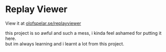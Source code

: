 # Replay Viewer

View it at [olofspelar.se/replayviewer](https://olofspelar.se/replayviewer)  

this project is so awful and such a mess, i kinda feel ashamed for putting it here.  
but im always learning and i learnt a lot from this project.  
